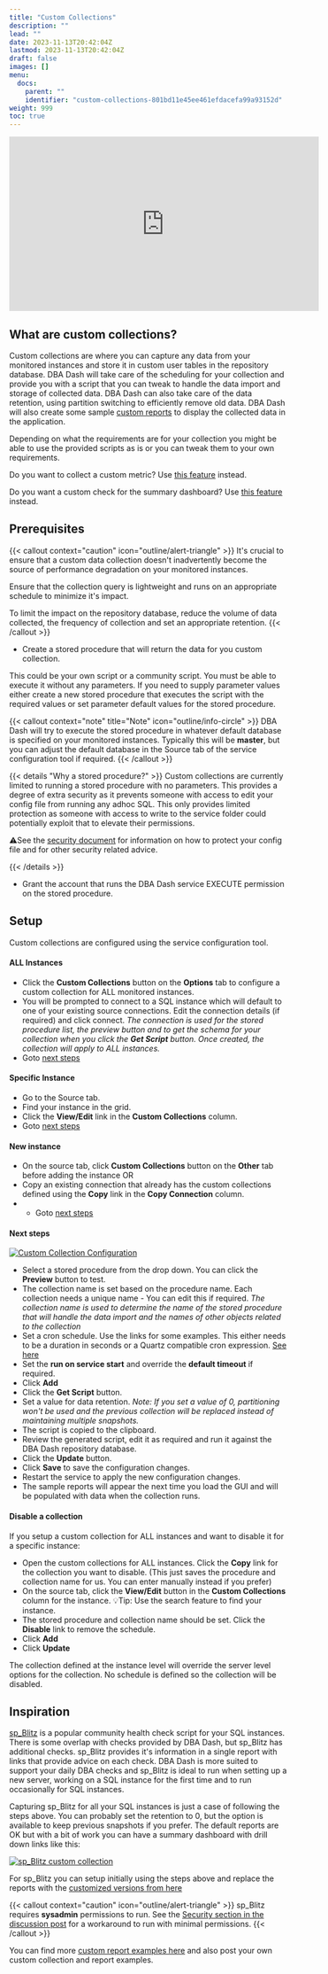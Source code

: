 ```yaml
---
title: "Custom Collections"
description: ""
lead: ""
date: 2023-11-13T20:42:04Z
lastmod: 2023-11-13T20:42:04Z
draft: false
images: []
menu:
  docs:
    parent: ""
    identifier: "custom-collections-801bd11e45ee461efdacefa99a93152d"
weight: 999
toc: true
---
```

<iframe width="560" height="315" src="https://www.youtube.com/embed/0gebFSyS6_k?si=dPriURKKBtHAt7C_" title="YouTube video player" frameborder="0" allow="accelerometer; autoplay; clipboard-write; encrypted-media; gyroscope; picture-in-picture; web-share" allowfullscreen></iframe>

## What are custom collections?

Custom collections are where you can capture any data from your monitored instances and store it in custom user tables in the repository database.  DBA Dash will take care of the scheduling for your collection and provide you with a script that you can tweak to handle the data import and storage of collected data.  DBA Dash can also take care of the data retention, using partition switching to efficiently remove old data.  DBA Dash will also create some sample [custom reports](/docs/how-to/create-custom-reports/) to display the collected data in the application.

Depending on what the requirements are for your collection you might be able to use the provided scripts as is or you can tweak them to your own requirements.

Do you want to collect a custom metric?  Use [this feature](/docs/help/os-performance-counters/) instead.

Do you want a custom check for the summary dashboard?  Use [this feature](/docs/help/custom-checks/) instead.

## Prerequisites

{{< callout context="caution" icon="outline/alert-triangle" >}}
It's crucial to ensure that a custom data collection doesn't inadvertently become the source of performance degradation on your monitored instances.

Ensure that the collection query is lightweight and runs on an appropriate schedule to minimize it's impact.

To limit the impact on the repository database, reduce the volume of data collected, the frequency of collection and set an appropriate retention.
{{< /callout >}}

* Create a stored procedure that will return the data for you custom collection.

This could be your own script or a community script.  You must be able to execute it without any parameters.  If you need to supply parameter values either create a new stored procedure that executes the script with the required values or set parameter default values for the stored procedure.

{{< callout context="note" title="Note" icon="outline/info-circle" >}}
DBA Dash will try to execute the stored procedure in whatever default database is specified on your monitored instances.  Typically this will be **master**, but you can adjust the default database in the Source tab of the service configuration tool if required.
{{< /callout >}}

{{< details "Why a stored procedure?" >}}
Custom collections are currently limited to running a stored procedure with no parameters.  This provides a degree of extra security as it prevents someone with access to edit your config file from running any adhoc SQL.  This only provides limited protection as someone with access to write to the service folder could potentially exploit that to elevate their permissions.

⚠️See the [security document](/docs/help/security) for information on how to protect your config file and for other security related advice.

{{< /details >}}

* Grant the account that runs the DBA Dash service EXECUTE permission on the stored procedure.

## Setup

Custom collections are configured using the service configuration tool.

#### ALL Instances

* Click the **Custom Collections** button on the **Options** tab to configure a custom collection for ALL monitored instances.
* You will be prompted to connect to a SQL instance which will default to one of your existing source connections.  Edit the connection details (if required) and click connect.
*The connection is used for the stored procedure list, the preview button and to get the schema for your collection when you click the **Get Script** button.  Once created, the collection will apply to ALL instances.*
* Goto [next steps](#next-steps)

#### Specific Instance

* Go to the Source tab.
* Find your instance in the grid.
* Click the **View/Edit** link in the **Custom Collections** column.
* Goto [next steps](#next-steps)

#### New instance

* On the source tab, click **Custom Collections** button on the **Other** tab before adding the instance
OR
* Copy an existing connection that already has the custom collections defined using the **Copy** link in the **Copy Connection** column.
* * Goto [next steps](#next-steps)

#### Next steps

[![Custom Collection Configuration](custom-collection-configuration.png)](custom-collection-configuration.png)

* Select a stored procedure from the drop down.  You can click the **Preview** button to test.
* The collection name is set based on the procedure name.  Each collection needs a unique name - You can edit this if required.
*The collection name is used to determine the name of the stored procedure that will handle the data import and the names of other objects related to the collection*
* Set a cron schedule.  Use the links for some examples.  This either needs to be a duration in seconds or a Quartz compatible cron expression. [See here](/docs/help/schedule/#cron-expressions)
* Set the **run on service start** and override the **default timeout** if required.
* Click **Add**
* Click the **Get Script** button.
* Set a value for data retention.
*Note: If you set a value of 0, partitioning won't be used and the previous collection will be replaced instead of maintaining multiple snapshots.*
* The script is copied to the clipboard.
* Review the generated script, edit it as required and run it against the DBA Dash repository database.
* Click the **Update** button.
* Click **Save** to save the configuration changes.
* Restart the service to apply the new configuration changes.
* The sample reports will appear the next time you load the GUI and will be populated with data when the collection runs.

#### Disable a collection

If you setup a custom collection for ALL instances and want to disable it for a specific instance:

* Open the custom collections for ALL instances.  Click the **Copy** link for the collection you want to disable.  (This just saves the procedure and collection name for us.  You can enter manually instead if you prefer)
* On the source tab, click the **View/Edit** button in the **Custom Collections** column for the instance.  💡Tip: Use the search feature to find your instance.
* The stored procedure and collection name should be set.  Click the **Disable** link to remove the schedule.
* Click **Add**
* Click **Update**

The collection defined at the instance level will override the server level options for the collection.  No schedule is defined so the collection will be disabled.

## Inspiration

[sp_Blitz](https://www.brentozar.com/blitz/) is a popular community health check script for your SQL instances.  There is some overlap with checks provided by DBA Dash, but sp_Blitz has additional checks.  sp_Blitz provides it's information in a single report with links that provide advice on each check. DBA Dash is more suited to support your daily DBA checks and sp_Blitz is ideal to run when setting up a new server, working on a SQL instance for the first time and to run occasionally for SQL instances.

Capturing sp_Blitz for all your SQL instances is just a case of following the steps above.  You can probably set the retention to 0, but the option is available to keep previous snapshots if you prefer.  The default reports are OK but with a bit of work you can have a summary dashboard with drill down links like this:

[![sp_Blitz custom collection](sp-blitz-custom-collection.png)](sp-blitz-custom-collection.png)

For sp_Blitz you can setup initially using the steps above and replace the reports with the [customized versions from here](https://github.com/trimble-oss/dba-dash/discussions/768)

{{< callout context="caution" icon="outline/alert-triangle" >}}
sp_Blitz requires **sysadmin** permissions to run. See the [Security section in the discussion post](https://github.com/trimble-oss/dba-dash/discussions/768) for a workaround to run with minimal permissions.
{{< /callout >}}

You can find more [custom report examples here](https://github.com/trimble-oss/dba-dash/discussions?discussions_q=label%3A%22Custom+Report%22) and also post your own custom collection and report examples.




